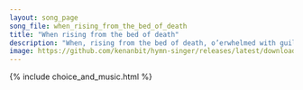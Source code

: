 ```yaml
---
layout: song_page
song_file: when_rising_from_the_bed_of_death
title: "When rising from the bed of death"
description: "When, rising from the bed of death, o’erwhelmed with guilt and fear, I view my Maker face to face, O how shall I appear? If yet, while pardon may be f... english christian 4part chords"
image: https://github.com/kenanbit/hymn-singer/releases/latest/download/when_rising_from_the_bed_of_death-trad.png
---
```


{% include choice_and_music.html %}